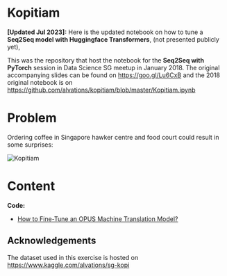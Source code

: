 # Kopitiam

**[Updated Jul 2023]:** Here is the updated notebook on how to tune a **Seq2Seq model with Huggingface Transformers**, (not presented publicly yet), 



This was the repository that host the notebook for the **Seq2Seq with PyTorch** session in Data Science SG meetup in January 2018. The original accompanying slides can be found on https://goo.gl/Lu6CxB and the 2018 original notebook is on https://github.com/alvations/kopitiam/blob/master/Kopitiam.ipynb


Problem
====

Ordering coffee in Singapore hawker centre and food court could result in some surprises:

![Kopitiam](https://blog.seedly.sg/_next/image/?url=https%3A%2F%2Fcdn-blog.seedly.sg%2Fwp-content%2Fuploads%2F2022%2F04%2F13174522%2F141222-How-to-Order-Coffee-Kopi-in-Singapore-Like-Locals-Differences-in-Prices.png&w=3840&q=75)


Content
====

**Code:**

 - [How to Fine-Tune an OPUS Machine Translation Model?]()



Acknowledgements
----

The dataset used in this exercise is hosted on https://www.kaggle.com/alvations/sg-kopi



<!--
Archival Purpose Only
====

### Code:
 
 - [Kopitiam.ipynb](https://github.com/alvations/kopitiam/blob/master/Kopitiam.ipynb)

**Pre-trained Models:**

 - *Vanilla RNN Encoder-Decoder model*
   - `encoder_vanilla_100_100000.pkl`
   - `decoder_vanilla_100_100000.pkl`
 - *Vanilla RNN Encoder-Decoder model with teacher forcing*
   - `encoder_vanilla_100_100000_0.5.pkl`
   - `decoder_vanilla_100_100000_0.5.pkl`
 - *Attention RNN Encoder-Decoder model with teacher forcing*
   - `encoder_attention_100_100000_0.5.pkl`
   - `decoder_attention_100_100000_0.5.pkl`

### Requirements:

Python 3.6 (preferrably), otherwise Python3 should work too... 

```
gensim==3.2.0
nltk==3.2.5
pandas==0.22.0
torch==0.3.0.post4
torchvision==0.2.0
```

### Acknowledgement:

The materials of this notebook and the accompanying slides are largely based on the 

 - [PyTorch Seq2Seq tutorials by Sean Robertson](http://pytorch.org/tutorials/intermediate/seq2seq_translation_tutorial.html) and 
 - [Luong et al. tutorial on neural machine translation in ACL16](https://sites.google.com/site/acl16nmt/home).


-->
